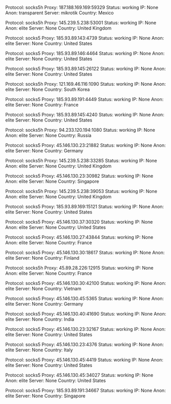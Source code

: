 Protocol: socks5h
Proxy: 187.188.169.169:59329
Status: working
IP: None
Anon: transparent
Server: mikrotik
Country: Mexico

Protocol: socks5h
Proxy: 145.239.5.238:53001
Status: working
IP: None
Anon: elite
Server: None
Country: United Kingdom

Protocol: socks5
Proxy: 185.93.89.143:4739
Status: working
IP: None
Anon: elite
Server: None
Country: United States

Protocol: socks5
Proxy: 185.93.89.146:4464
Status: working
IP: None
Anon: elite
Server: None
Country: United States

Protocol: socks5
Proxy: 185.93.89.145:26122
Status: working
IP: None
Anon: elite
Server: None
Country: United States

Protocol: socks5h
Proxy: 121.169.46.116:1090
Status: working
IP: None
Anon: elite
Server: None
Country: South Korea

Protocol: socks5
Proxy: 185.93.89.191:4449
Status: working
IP: None
Anon: elite
Server: None
Country: France

Protocol: socks5
Proxy: 185.93.89.145:4240
Status: working
IP: None
Anon: elite
Server: None
Country: United States

Protocol: socks5h
Proxy: 94.233.120.194:1080
Status: working
IP: None
Anon: elite
Server: None
Country: Russia

Protocol: socks5
Proxy: 45.146.130.23:21882
Status: working
IP: None
Anon: elite
Server: None
Country: Germany

Protocol: socks5h
Proxy: 145.239.5.238:33285
Status: working
IP: None
Anon: elite
Server: None
Country: United Kingdom

Protocol: socks5
Proxy: 45.146.130.23:30982
Status: working
IP: None
Anon: elite
Server: None
Country: Singapore

Protocol: socks5h
Proxy: 145.239.5.238:39053
Status: working
IP: None
Anon: elite
Server: None
Country: United Kingdom

Protocol: socks5
Proxy: 185.93.89.169:15121
Status: working
IP: None
Anon: elite
Server: None
Country: United States

Protocol: socks5
Proxy: 45.146.130.37:30320
Status: working
IP: None
Anon: elite
Server: None
Country: United States

Protocol: socks5
Proxy: 45.146.130.27:43844
Status: working
IP: None
Anon: elite
Server: None
Country: France

Protocol: socks5
Proxy: 45.146.130.30:18617
Status: working
IP: None
Anon: elite
Server: None
Country: Finland

Protocol: socks5h
Proxy: 45.89.28.226:12915
Status: working
IP: None
Anon: elite
Server: None
Country: France

Protocol: socks5
Proxy: 45.146.130.30:42100
Status: working
IP: None
Anon: elite
Server: None
Country: Vietnam

Protocol: socks5
Proxy: 45.146.130.45:5365
Status: working
IP: None
Anon: elite
Server: None
Country: Germany

Protocol: socks5
Proxy: 45.146.130.40:41690
Status: working
IP: None
Anon: elite
Server: None
Country: India

Protocol: socks5
Proxy: 45.146.130.23:32167
Status: working
IP: None
Anon: elite
Server: None
Country: United States

Protocol: socks5
Proxy: 45.146.130.23:4376
Status: working
IP: None
Anon: elite
Server: None
Country: Italy

Protocol: socks5
Proxy: 45.146.130.45:4419
Status: working
IP: None
Anon: elite
Server: None
Country: United States

Protocol: socks5
Proxy: 45.146.130.45:34027
Status: working
IP: None
Anon: elite
Server: None
Country: United States

Protocol: socks5
Proxy: 185.93.89.191:34667
Status: working
IP: None
Anon: elite
Server: None
Country: Singapore

